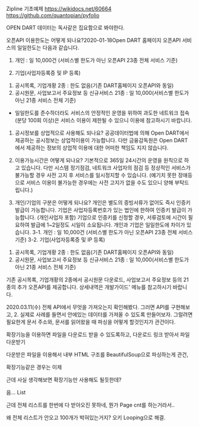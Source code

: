 


Zipline 기초예제
https://wikidocs.net/60664
https://github.com/quantopian/pyfolio



OPEN DART
데이터는
독사같은 집요함으로 봐야한다.

오픈API 이용한도는 어떻게 되나요?2020-01-18Open DART 홈페이지 오픈API 서비스의 일일한도는 다음과 같습니다.

1. 개인 : 일 10,000건 (서비스별 한도가 아닌 오픈API 23종 전체 서비스 기준)

2. 기업(사업자등록증 및 IP 등록)
1) 공시목록, 기업개황 2종 : 한도 없음(기존 DART홈페이지 오픈API와 동일)
2) 공시원문, 사업보고서 주요정보 등 신규서비스 21종 : 일 10,000(서비스별 한도가 아닌 21종 서비스 전체 기준)

* 일일한도를 준수하더라도 서비스의 안정적인 운영을 위하여 과도한 네트워크 접속(분당 100회 이상)은 서비스 이용이 제한될 수 있으니 이용에 참고하시기 바랍니다.

1. 공시정보를 상업적으로 사용해도 되나요?
공공데이터법에 의해 Open DART에서 제공하는 공시정보는 상업적이용이 가능합니다.
다만 금융감독원은 Open DART 에서 제공하는 정보의 상업적 이용에 대한 어떠한 책임도 지지 않습니다.

2. 이용가능시간은 어떻게 되나요?
기본적으로 365일 24시간의 운영을 원칙으로 하고 있습니다.
다만 시스템 정기점검, 네트워크 사업자의 점검 등 정상적인 서비스가 불가능할 경우
사전 고지 후 서비스를 일시정지할 수 있습니다.
(예기치 못한 장애등으로 서비스 이용이 불가능한 경우에는 사전 고지가 없을 수도 있으니 양해 부탁드립니다.)


3. 개인/기업의 구분은 어떻게 되나요?
개인은 별도의 증빙서류가 없어도 즉시 인증키 발급이 가능합니다.
기업은 사업자등록번호가 있는 법인에 한하여 인증키 발급이 가능합니다. (개인사업자 포함)
기업으로 인증키를 신청할 경우, 서류검토에 시간이 필요하여 발급에 1~2일정도 시일이 소요됩니다.
개인과 기업은 일일한도에 차이가 있습니다.
3-1. 개인 : 일 10,000건 (서비스별 한도가 아닌 오픈API 23종 전체 서비스 기준)
3-2. 기업(사업자등록증 및 IP 등록)
1) 공시목록, 기업개황 2종 : 한도 없음(기존 DART홈페이지 오픈API와 동일)
2) 공시원문, 사업보고서 주요정보 등 신규서비스 21종 : 일 10,000(서비스별 한도가 아닌 21종 서비스 전체 기준)

기존 공시목록, 기업개황의 2종에서
공시원문 다운로드, 사업보고서 주요정보 등의 21종의 추가 오픈API를 제공합니다.
상세내역은 개발가이드' 메뉴를 참고하시기 바랍니다.





2020.03.11(수)
전체 API에서 무엇을 가져오는지 확인해봤다.
그러면 API를 구현해보고,
2. 실제로 사례를 들면서 안에있는 데이터를 가져올 수 있도록 만들어보자. 그럴려면 필요한게
문서 주소와, 문서를 읽어왔을 때 파싱을 어떻게 할것인지가 관건이다.

확장기능을 이용하면 파일을 다운로드 받을 수 있도록하고,
다운로드 링크 받아서 파일 다운받기

다운받은 파일을 이용해서 내부 HTML 구조를 BeautifulSoup으로 파싱하는게 관건,

확장기능같은 경우는 이제 

근데 사실 생각해보면 확장기능만 사용해도 될듯한데?



음... List

근데 전체 리스트를 한번에 다 받아오진 못하네,
뭔가 Page cnt를 하는거라서..


왜 전체 리스트가 안오고 100개가 박혀있는거지?
 오키 Looping으로 해결.
 